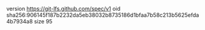 version https://git-lfs.github.com/spec/v1
oid sha256:906145f187b2232da5eb38032b8735186d1bfaa7b58c213b5625efda4b7934a8
size 95
